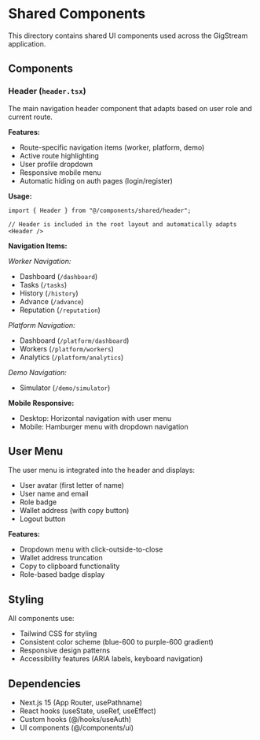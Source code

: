 # Shared Components

This directory contains shared UI components used across the GigStream application.

## Components

### Header (`header.tsx`)

The main navigation header component that adapts based on user role and current route.

**Features:**
- Route-specific navigation items (worker, platform, demo)
- Active route highlighting
- User profile dropdown
- Responsive mobile menu
- Automatic hiding on auth pages (login/register)

**Usage:**
```tsx
import { Header } from "@/components/shared/header";

// Header is included in the root layout and automatically adapts
<Header />
```

**Navigation Items:**

*Worker Navigation:*
- Dashboard (`/dashboard`)
- Tasks (`/tasks`)
- History (`/history`)
- Advance (`/advance`)
- Reputation (`/reputation`)

*Platform Navigation:*
- Dashboard (`/platform/dashboard`)
- Workers (`/platform/workers`)
- Analytics (`/platform/analytics`)

*Demo Navigation:*
- Simulator (`/demo/simulator`)

**Mobile Responsive:**
- Desktop: Horizontal navigation with user menu
- Mobile: Hamburger menu with dropdown navigation

## User Menu

The user menu is integrated into the header and displays:
- User avatar (first letter of name)
- User name and email
- Role badge
- Wallet address (with copy button)
- Logout button

**Features:**
- Dropdown menu with click-outside-to-close
- Wallet address truncation
- Copy to clipboard functionality
- Role-based badge display

## Styling

All components use:
- Tailwind CSS for styling
- Consistent color scheme (blue-600 to purple-600 gradient)
- Responsive design patterns
- Accessibility features (ARIA labels, keyboard navigation)

## Dependencies

- Next.js 15 (App Router, usePathname)
- React hooks (useState, useRef, useEffect)
- Custom hooks (@/hooks/useAuth)
- UI components (@/components/ui)
